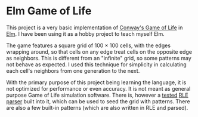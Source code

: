 # Elm Game of Life

This project is a very basic implementation of [Conway's Game of Life](https://en.wikipedia.org/wiki/Conway's_Game_of_Life) in [Elm](https://elm-lang.org). I have been using it as a hobby project to teach myself Elm.

The game features a square grid of 100 &times; 100 cells, with the edges wrapping around, so that cells on any edge treat cells on the opposite edge as neighbors. This is different from an "infinite" grid, so some patterns may not behave as expected. I used this technique for simplicity in calculating each cell's neighbors from one generation to the next.

With the primary purpose of this project being learning the language, it is not optimized for performance or even accuracy. It is not meant as general purpose Game of Life simulation software. There is, however a [tested](tests/RleParserTest.elm) [RLE](https://www.conwaylife.com/wiki/Run_Length_Encoded) [parser](src/RleParser.elm) built into it, which can be used to seed the grid with patterns. There are also a few built-in patterns (which are also written in RLE and parsed).
